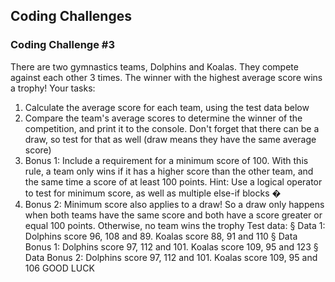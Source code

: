 ## Coding Challenges

### Coding Challenge #3

There are two gymnastics teams, Dolphins and Koalas. They compete against each
other 3 times. The winner with the highest average score wins a trophy!
Your tasks:

1. Calculate the average score for each team, using the test data below
2. Compare the team's average scores to determine the winner of the competition,
   and print it to the console. Don't forget that there can be a draw, so test for that
   as well (draw means they have the same average score)
3. Bonus 1: Include a requirement for a minimum score of 100. With this rule, a
   team only wins if it has a higher score than the other team, and the same time a
   score of at least 100 points. Hint: Use a logical operator to test for minimum
   score, as well as multiple else-if blocks �
4. Bonus 2: Minimum score also applies to a draw! So a draw only happens when
   both teams have the same score and both have a score greater or equal 100
   points. Otherwise, no team wins the trophy
   Test data:
   § Data 1: Dolphins score 96, 108 and 89. Koalas score 88, 91 and 110
   § Data Bonus 1: Dolphins score 97, 112 and 101. Koalas score 109, 95 and 123
   § Data Bonus 2: Dolphins score 97, 112 and 101. Koalas score 109, 95 and 106
   GOOD LUCK
